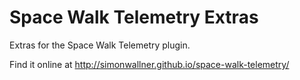 # Space Walk Telemetry Extras

Extras for the Space Walk Telemetry plugin.

Find it online at http://simonwallner.github.io/space-walk-telemetry/

